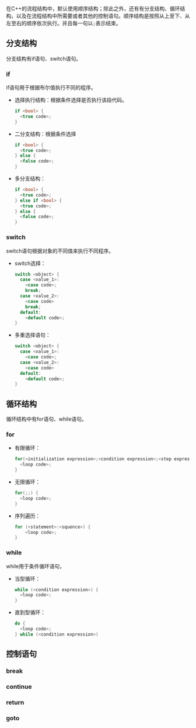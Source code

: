 在C++的流程结构中，默认使用顺序结构；除此之外，还有有分支结构、循环结构，以及在流程结构中所需要或者其他的控制语句。顺序结构是按照从上至下、从左至右的顺序依次执行。并且每一句以`;`表示结束。

## 分支结构

分支结构有if语句、switch语句。

### if

if语句用于根据布尔值执行不同的程序。

* 选择执行结构：根据条件选择是否执行该段代码。

  ```c++
  if <bool> {
    <true code>;
  }
  ```

* 二分支结构：根据条件选择

  ```c++
  if <bool> {
    <true code>;
  } else {
    <false code>;
  }
  ```

* 多分支结构：

  ```c++
  if <bool> {
    <true code>;
  } else if <bool> {
    <true code>;
  } else {
    <false code>;
  }
  ```

### switch

switch语句根据对象的不同值来执行不同程序。

* switch选择：

  ```c++
  switch <object> {
    case <value_1>:
      <case code>;
      break;
    case <value_2>:
      <case code>
      break;
    default:
      <default code>;
  }
  ```

* 多重选择语句：

  ```c++
  switch <object> {
    case <value_1>:
      <case code>;
    case <value_2>:
      <case code>
    default:
      <default code>;
  }
  ```

## 循环结构

循环结构中有for语句、while语句。

### for

* 有限循环：

  ```c++
  for(<initialization expression>;<condition expression>;<step expression>) {
    <loop code>;
  }
  ```

* 无限循环：

  ```c++
  for(;;) {
    <loop code>;
  }
  ```

* 序列遍历：

  ```c++
  for (<statement>:<squence>) {
      <loop code>;
  }
  ```

### while

while用于条件循环语句，

* 当型循环：

  ```c++
  while (<condition expression>) {
    <loop code>;
  }
  ```

* 直到型循环：

  ```c++
  do {
    <loop code>;
  } while (<condition expression>)
  ```

## 控制语句

### break

### continue

### return

### goto
